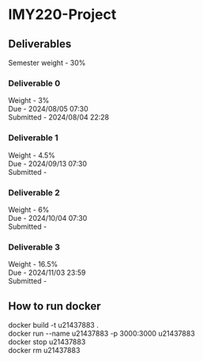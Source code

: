 # IMY220-Project
## Deliverables
Semester weight - 30%
### Deliverable 0
Weight - 3%<br/>
Due - 2024/08/05 07:30<br/>
Submitted - 2024/08/04 22:28
### Deliverable 1
Weight - 4.5%<br/>
Due - 2024/09/13 07:30<br/>
Submitted -
### Deliverable 2
Weight - 6%<br/>
Due - 2024/10/04 07:30<br/>
Submitted - 
### Deliverable 3
Weight - 16.5%<br/>
Due - 2024/11/03 23:59<br/>
Submitted - 

## How to run docker
docker build -t u21437883 .<br/>
docker run --name u21437883 -p 3000:3000 u21437883<br/>
docker stop u21437883<br/>
docker rm u21437883